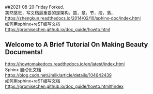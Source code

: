 ##2021-08-20 Friday Forked.  
突然感觉，写文档最重要的是架构，篇，章，节，段，落...  
https://zhengkun.readthedocs.io/2014/02/10/sphinx-doc/index.html  
如何用sphinx+reST编写文档  
https://promisechen.github.io/doc_guide/howto.html  
## Welcome to A Brief Tutorial On Making Beauty Documents!  
https://howtomakedocs.readthedocs.io/en/latest/index.html  
Sphinx 自动化文档  
https://blog.csdn.net/Jmilk/article/details/104642439  
如何用sphinx+reST编写文档  
https://promisechen.github.io/doc_guide/howto.html#index  

